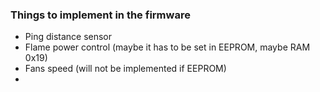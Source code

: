 ### Things to implement in the firmware
- Ping distance sensor
- Flame power control (maybe it has to be set in EEPROM, maybe RAM 0x19)
- Fans speed (will not be implemented if EEPROM)
- 
